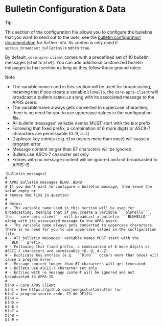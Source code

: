 # Bulletin Configuration & Data

> [!TIP]
> This section of the configuration file allows you to configure the bulletins that you want to send out to the user; see the [bulletin configuration documentation](config_bulletin) for further info. Its conten is only used if ```aprsis_broadcast_bulletins``` is set to ```true```.

By default, ```core-aprs-client``` comes with a predefined set of 10 bulletin messages (```bln0``` to ```bln9```). You can add additional customized bulletin messages to that section as long as they follow these ground rules:

> [!NOTE]
> - The variable name used in this section will be used for broadcasting, meaning that if you create a variable ```blnhello```, the ```core-aprs-client``` will broadcast a bulletin ```BLNHELLO``` along with its associated message to the APRS users.
> - The variable name always gets converted to uppercase characters; there is no need for you to use uppercase values in the configuration file.
> - All bulletin messages' variable names MUST start with the ```BLN``` prefix. 
> - Following that fixed prefix, a combination of 6 more digits or ASCII-7 characters are permissable (0..9, a..z)
> - Duplicate key entries (e.g. ```bln0``` occurs more than once) will cause a program error.
> - Message content longer than 67 characters will be ignored.
> - Bullets use ASCII-7 character set only
> - Entries with no message content will be ignored and not broadcasted to APRS-IS

```
[bulletin_messages]
#
# APRS Bulletin messages BLN0..BLN9
# If you don't want to configure a bulletin message, then leave the value empty or
# remove the line in question
#
# Notes:
# - The variable name used in this section will be used for broadcasting, meaning that if you create a variable ```blnhello```, the ```core-aprs-client``` will broadcast a bulletin ```BLNHELLO``` along with its associated message to the APRS users.
# - The variable name always gets converted to uppercase characters; there is no need for you to use uppercase values in the configuration file.
# - All bulletin messages' variable names MUST start with the ```BLN``` prefix. 
# - Following that fixed prefix, a combination of 6 more digits or ASCII-7 characters are permissable (0..9, A..Z)
# - Duplicate key entries (e.g. ```bln0``` occurs more than once) will cause a program error.
# - Message content longer than 67 characters will get truncated
# - Bullets use ASCII-7 character set only
# - Entries with no message content will be ignored and not broadcasted to APRS-IS
#
bln0 = Core APRS Client
bln1 = See https://github.com/joergschultzelutter for
bln2 = program source code. 73 de DF1JSL
bln4 =
bln5 =
bln6 =
bln7 =
bln8 =
bln9 =
```
